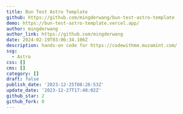 ```yaml
---
title: Bun Test Astro Template
github: https://github.com/mingderwang/bun-test-astro-template
demo: https://bun-test-astro-template.vercel.app/
author: mingderwang
author_link: https://github.com/mingderwang
date: 2024-02-19T03:06:34.106Z
description: hands-on code for https://codewithme.muzamint.com/
ssg:
  - Astro
css: []
cms: []
category: []
draft: false
publish_date: '2023-12-25T08:26:53Z'
update_date: '2023-12-27T17:40:02Z'
github_star: 2
github_fork: 0
---
```


